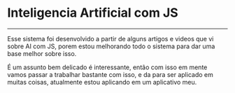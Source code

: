 <h1>Inteligencia Artificial com JS</h1>
<hr>

<p>Esse sistema foi desenvolvido a partir de alguns artigos e videos que vi sobre AI com JS, porem estou melhorando todo o sistema para dar uma base melhor sobre isso.</p>

<p>
É um assunto bem delicado é interessante, então com isso em mente vamos passar a trabalhar bastante com isso, e da para ser aplicado em muitas coisas, atualmente estou aplicando em um aplicativo meu. 
</p>
